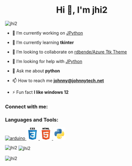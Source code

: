 <h1 align="center">Hi 👋, I'm jhi2</h1>
<p align="left"> <img src="https://komarev.com/ghpvc/?username=jhi2&label=Profile%20views&color=0e75b6&style=flat" alt="jhi2" /> </p>

- 🔭 I’m currently working on [JPython](https://github.com/jhi2/JPython)

- 🌱 I’m currently learning **tkinter**

- 👯 I’m looking to collaborate on [rdbende/Azure Ttk Theme](https://github.com/rdbende/Azure-ttk-theme)

- 🤝 I’m looking for help with [JPython](https://github.com/jhi2/JPython)

- 💬 Ask me about **python**

- 📫 How to reach me **johnny@johnnytech.net**

- ⚡ Fun fact **I like windows 12**

<h3 align="left">Connect with me:</h3>
<p align="left">
</p>

<h3 align="left">Languages and Tools:</h3>
<p align="left"> <a href="https://www.arduino.cc/" target="_blank" rel="noreferrer"> <img src="https://cdn.worldvectorlogo.com/logos/arduino-1.svg" alt="arduino" width="40" height="40"/> </a> <a href="https://www.w3schools.com/css/" target="_blank" rel="noreferrer"> <img src="https://raw.githubusercontent.com/devicons/devicon/master/icons/css3/css3-original-wordmark.svg" alt="css3" width="40" height="40"/> </a> <a href="https://www.w3.org/html/" target="_blank" rel="noreferrer"> <img src="https://raw.githubusercontent.com/devicons/devicon/master/icons/html5/html5-original-wordmark.svg" alt="html5" width="40" height="40"/> </a> <a href="https://www.python.org" target="_blank" rel="noreferrer"> <img src="https://raw.githubusercontent.com/devicons/devicon/master/icons/python/python-original.svg" alt="python" width="40" height="40"/> </a> </p>

<p><img align="left" src="https://github-readme-stats.vercel.app/api/top-langs?username=jhi2&show_icons=true&locale=en&layout=compact" alt="jhi2" /></p>

<p>&nbsp;<img align="center" src="https://github-readme-stats.vercel.app/api?username=jhi2&show_icons=true&locale=en" alt="jhi2" /></p>

<p><img align="center" src="https://github-readme-streak-stats.herokuapp.com/?user=jhi2&" alt="jhi2" /></p>
